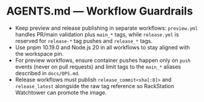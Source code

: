 # AGENTS.md — Workflow Guardrails

- Keep preview and release publishing in separate workflows: `preview.yml` handles PR/main validation plus `main_*` tags, while `release.yml` is reserved for `release-*` tag pushes and `release_*` tags.
- Use pnpm 10.19.0 and Node.js 20 in all workflows to stay aligned with the workspace pin.
- For preview workflows, ensure container pushes happen only on `push` events (never on pull requests) and limit tags to the `main_*` aliases described in `docs/OPS.md`.
- Release workflows must publish `release_commit<sha[:8]>` and `release_latest` alongside the raw tag reference so RackStation Watchtower can promote the image.
